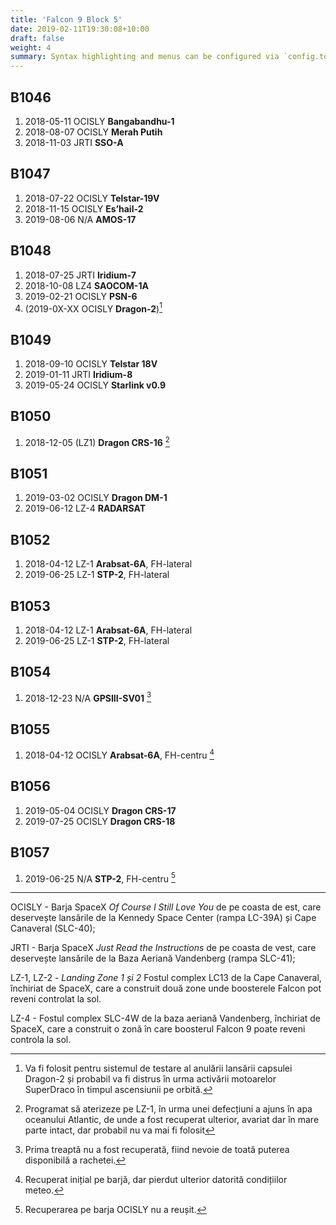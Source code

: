 ```yaml
---
title: 'Falcon 9 Block 5'
date: 2019-02-11T19:30:08+10:00
draft: false
weight: 4
summary: Syntax highlighting and menus can be configured via `config.toml`.
---
```


## B1046

1. 2018-05-11 OCISLY **Bangabandhu-1**
2. 2018-08-07 OCISLY **Merah Putih**
3. 2018-11-03 JRTI **SSO-A**

## B1047

1. 2018-07-22 OCISLY **Telstar-19V**
2. 2018-11-15 OCISLY **Es’hail-2**
3. 2019-08-06 N/A **AMOS-17**

## B1048

1. 2018-07-25 JRTI **Iridium-7**
2. 2018-10-08 LZ4 **SAOCOM-1A**
3. 2019-02-21 OCISLY **PSN-6**
4. (2019-0X-XX OCISLY **Dragon-2**)[^xB1048a]

## B1049

1. 2018-09-10 OCISLY **Telstar 18V**
2. 2019-01-11 JRTI **Iridium-8**
3. 2019-05-24 OCISLY **Starlink v0.9**

## B1050

1. 2018-12-05 (LZ1) **Dragon CRS-16** [^xB1050a]

## B1051

1. 2019-03-02 OCISLY **Dragon DM-1**
2. 2019-06-12 LZ-4 **RADARSAT**

## B1052

1. 2018-04-12 LZ-1 **Arabsat-6A**, FH-lateral
2. 2019-06-25 LZ-1 **STP-2**, FH-lateral

## B1053

1. 2018-04-12 LZ-1 **Arabsat-6A**, FH-lateral
2. 2019-06-25 LZ-1 **STP-2**, FH-lateral

## B1054

1. 2018-12-23 N/A **GPSIII-SV01** [^B1054a]

## B1055

1. 2018-04-12 OCISLY **Arabsat-6A**, FH-centru [^B1055a]

## B1056

1. 2019-05-04 OCISLY **Dragon CRS-17**
2. 2019-07-25 OCISLY **Dragon CRS-18**

## B1057

1. 2019-06-25 N/A **STP-2**, FH-centru [^B1057a]

----

OCISLY - Barja SpaceX *Of Course I Still Love You* de pe coasta de est, care deservește lansările de la Kennedy Space Center (rampa LC-39A) și Cape Canaveral (SLC-40);

JRTI - Barja SpaceX *Just Read the Instructions* de pe coasta de vest, care deservește lansările de la Baza Aeriană Vandenberg (rampa SLC-41);

LZ-1, LZ-2 - *Landing Zone 1 și 2* Fostul complex LC13 de la Cape Canaveral, închiriat de SpaceX, care a construit două zone unde boosterele Falcon pot reveni controlat la sol.

LZ-4 - Fostul complex SLC-4W de la baza aeriană Vandenberg, închiriat de SpaceX, care a construit o zonă în care boosterul Falcon 9 poate reveni controla la sol.

[^xB1048a]: Va fi folosit pentru sistemul de testare al anulării lansării capsulei Dragon-2 și probabil va fi distrus în urma activării motoarelor SuperDraco în timpul ascensiunii pe orbită.
[^xB1050a]: Programat să aterizeze pe LZ-1, în urma unei defecțiuni a ajuns în apa oceanului Atlantic, de unde a fost recuperat ulterior, avariat dar în mare parte intact, dar probabil nu va mai fi folosit
[^B1054a]: Prima treaptă nu a fost recuperată, fiind nevoie de toată puterea disponibilă a rachetei.
[^B1055a]: Recuperat inițial pe barjă, dar pierdut ulterior datorită condițiilor meteo.
[^B1057a]: Recuperarea pe barja OCISLY nu a reușit.
